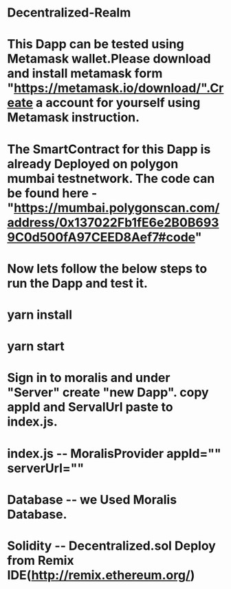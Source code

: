# Decentralized-Realm
# This Dapp can be tested using Metamask wallet.Please download and install metamask form "https://metamask.io/download/".Create a account for    yourself using Metamask instruction.
# The SmartContract for this Dapp is already Deployed on polygon mumbai testnetwork. The code can be found here - "https://mumbai.polygonscan.com/address/0x137022Fb1fE6e2B0B6939C0d500fA97CEED8Aef7#code" 
#
#
# Now lets follow the below steps to run the Dapp and test it.
# yarn install
# yarn start
# Sign in to moralis and under "Server" create "new Dapp". copy appId and ServalUrl paste to index.js.
# index.js -- MoralisProvider appId="" serverUrl=""
# Database -- we Used Moralis Database.
# Solidity -- Decentralized.sol Deploy from Remix IDE(http://remix.ethereum.org/)


